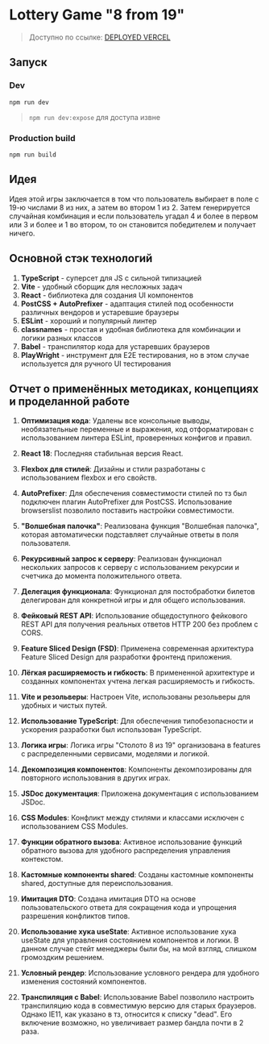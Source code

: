 # Lottery Game "8 from 19"

> Доступно по ссылке: [DEPLOYED VERCEL](https://lottery-game-finch.vercel.app)

## Запуск
### Dev
```npm run dev```
> ```npm run dev:expose``` для доступа извне

### Production build
```npm run build```

## Идея
Идея этой игры заключается в том что пользователь выбирает в поле с 19-ю числами 8 из них, а затем во втором 1 из 2. Затем генерируется случайная комбинация и если пользователь угадал 4 и более в первом или 3 и более и 1 во втором, то он становится победителем и получает ничего.

## Основной стэк технологий

1. **TypeScript** - суперсет для JS с сильной типизацией
2. **Vite** - удобный сборщик для несложных задач
3. **React** - библиотека для создания UI компонентов
4. **PostCSS + AutoPrefixer** - адаптация стилей под особенности различных вендоров и устаревшие браузеры
5. **ESLint** - хороший и популярный линтер
6. **classnames** - простая и удобная библиотека для комбинации и логики разных классов
7. **Babel** - транспилятор кода для устаревших браузеров
8. **PlayWright** - инструмент для E2E тестирования, но в этом случае используется для ручного UI тестирования


## Отчет о применённых методиках, концепциях и проделанной работе

1. **Оптимизация кода**: Удалены все консольные выводы, необязательные переменные и выражения, код отформатирован с использованием линтера ESLint, проверенных конфигов и правил.
2. **React 18**: Последняя стабильная версия React.
3. **Flexbox для стилей**: Дизайны и стили разработаны с использованием flexbox и его свойств.
4. **AutoPrefixer**: Для обеспечения совместимости стилей по тз был подключен плагин AutoPrefixer для PostCSS. Использование browserslist позволило поставить настройки совместимости.
5. **"Волшебная палочка"**: Реализована функция "Волшебная палочка", которая автоматически подставляет случайные ответы в поля пользователя.
6. **Рекурсивный запрос к серверу**: Реализован функционал нескольких запросов к серверу с использованием рекурсии и счетчика до момента положительного ответа.
7. **Делегация функционала**: Функционал для постобработки билетов делегирован для конкретной игры и для общего использования.
8. **Фейковый REST API**: Использование общедоступного фейкового REST API для получения реальных ответов HTTP 200 без проблем с CORS.


1. **Feature Sliced Design (FSD)**: Применена современная архитектура Feature Sliced Design для разработки фронтенд приложения.
2. **Лёгкая расширяемость и гибкость**: В примененной архитектуре и созданных компонентах учтена легкая расширяемость и гибкость.
3. **Vite и резольверы**: Настроен Vite, использованы резольверы для удобных и чистых путей.
4. **Использование TypeScript**: Для обеспечения типобезопасности и ускорения разработки был использован TypeScript.
5. **Логика игры**: Логика игры "Столото 8 из 19" организована в features с распределенными сервисами, моделями и логикой.
6. **Декомпозиция компонентов**: Компоненты декомпозированы для повторного использования в других играх.
7. **JSDoc документация**: Приложена документация с использованием JSDoc.
8. **CSS Modules**: Конфликт между стилями и классами исключен с использованием CSS Modules.
9. **Функции обратного вызова**: Активное использование функций обратного вызова для удобного распределения управления контекстом.
10. **Кастомные компоненты shared**: Созданы кастомные компоненты shared, доступные для переиспользования.
11. **Имитация DTO**: Создана имитация DTO на основе пользовательского ответа для сокращения кода и упрощения разрешения конфликтов типов.
12. **Использование хука useState**: Активное использование хука useState для управления состоянием компонентов и логики. В данном случае стейт менеджеры были бы, на мой взгляд, слишком громоздким решением.
13. **Условный рендер**: Использование условного рендера для удобного изменения состояний компонентов.
14. **Транспиляция с Babel**: Использование Babel позволило настроить транспиляцию кода в совместимую версию для старых браузеров. Однако IE11, как указано в тз, относится к списку "dead". Его включение возможно, но увеличивает размер бандла почти в 2 раза. 

